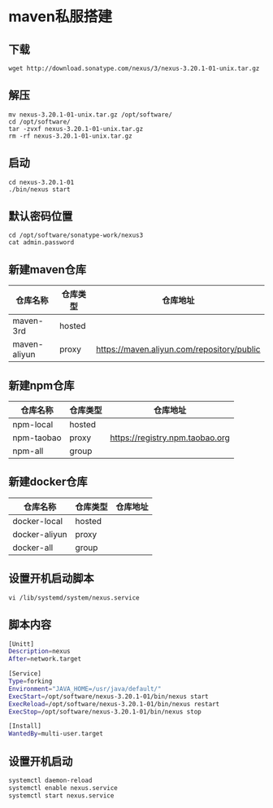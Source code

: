 # maven私服搭建

## 下载

```shell
wget http://download.sonatype.com/nexus/3/nexus-3.20.1-01-unix.tar.gz
```

## 解压

```shell
mv nexus-3.20.1-01-unix.tar.gz /opt/software/
cd /opt/software/
tar -zvxf nexus-3.20.1-01-unix.tar.gz
rm -rf nexus-3.20.1-01-unix.tar.gz
```

## 启动

```shell
cd nexus-3.20.1-01
./bin/nexus start
```

## 默认密码位置

```shell
cd /opt/software/sonatype-work/nexus3
cat admin.password
```

## 新建maven仓库

| 仓库名称     | 仓库类型 | 仓库地址                                   |
| ------------ | -------- | ------------------------------------------ |
| maven-3rd    | hosted   |                                            |
| maven-aliyun | proxy    | https://maven.aliyun.com/repository/public |

## 新建npm仓库

| 仓库名称   | 仓库类型 | 仓库地址                        |
| ---------- | -------- | ------------------------------- |
| npm-local  | hosted   |                                 |
| npm-taobao | proxy    | https://registry.npm.taobao.org |
| npm-all    | group    |                                 |

## 新建docker仓库

| 仓库名称      | 仓库类型 | 仓库地址 |
| ------------- | -------- | -------- |
| docker-local  | hosted   |          |
| docker-aliyun | proxy    |          |
| docker-all    | group    |          |

## 设置开机启动脚本

```shell
vi /lib/systemd/system/nexus.service
```

## 脚本内容

```sh
[Unitt]
Description=nexus
After=network.target

[Service]
Type=forking
Environment="JAVA_HOME=/usr/java/default/"
ExecStart=/opt/software/nexus-3.20.1-01/bin/nexus start
ExecReload=/opt/software/nexus-3.20.1-01/bin/nexus restart
ExecStop=/opt/software/nexus-3.20.1-01/bin/nexus stop

[Install]
WantedBy=multi-user.target
```

## 设置开机启动

```sh
systemctl daemon-reload
systemctl enable nexus.service
systemctl start nexus.service
```